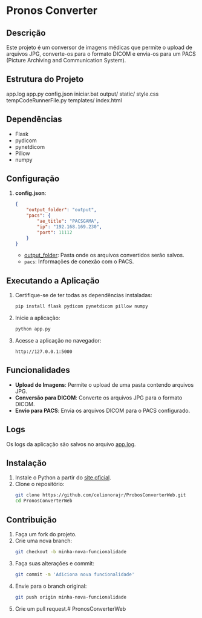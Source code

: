 # Pronos Converter

## Descrição
Este projeto é um conversor de imagens médicas que permite o upload de arquivos JPG, converte-os para o formato DICOM e envia-os para um PACS (Picture Archiving and Communication System).

## Estrutura do Projeto

app.log
app.py
config.json
iniciar.bat
output/
static/
    style.css
tempCodeRunnerFile.py
templates/
    index.html


## Dependências
- Flask
- pydicom
- pynetdicom
- Pillow
- numpy

## Configuração
1. **config.json**:
    ```json
    {
        "output_folder": "output",
        "pacs": {
            "ae_title": "PACSGAMA",
            "ip": "192.168.169.230",
            "port": 11112
        }
    }
    ```
    - [output_folder](http://_vscodecontentref_/7): Pasta onde os arquivos convertidos serão salvos.
    - `pacs`: Informações de conexão com o PACS.

## Executando a Aplicação
1. Certifique-se de ter todas as dependências instaladas:
    ```sh
    pip install flask pydicom pynetdicom pillow numpy
    ```

2. Inicie a aplicação:
    ```sh
    python app.py
    ```

3. Acesse a aplicação no navegador:
    ```
    http://127.0.0.1:5000
    ```

## Funcionalidades
- **Upload de Imagens**: Permite o upload de uma pasta contendo arquivos JPG.
- **Conversão para DICOM**: Converte os arquivos JPG para o formato DICOM.
- **Envio para PACS**: Envia os arquivos DICOM para o PACS configurado.

## Logs
Os logs da aplicação são salvos no arquivo [app.log](http://_vscodecontentref_/8).


## Instalação
1. Instale o Python a partir do [site oficial](https://www.python.org/downloads/).
2. Clone o repositório:
    ```sh
    git clone https://github.com/celionorajr/ProbosConverterWeb.git
    cd PronosConverterWeb
    ```

## Contribuição
1. Faça um fork do projeto.
2. Crie uma nova branch:
    ```sh
    git checkout -b minha-nova-funcionalidade
    ```
3. Faça suas alterações e commit:
    ```sh
    git commit -m 'Adiciona nova funcionalidade'
    ```
4. Envie para o branch original:
    ```sh
    git push origin minha-nova-funcionalidade
    ```
5. Crie um pull request.#   P r o n o s C o n v e r t e r W e b  
 